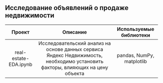 ## Исследование объявлений о продаже недвижимости


| Проект                       | Описание          | Используемые библиотеки                  |
|:---------------------------: |:---------------------------:  |:---------------------------:|
| real-estate-EDA.ipynb | Исследовательский анализ на основе данных сервиса Яндекс Недвижимость, необходимо установить факторы, влияющих на цену объекта | pandas, NumPy, matplotlib 
